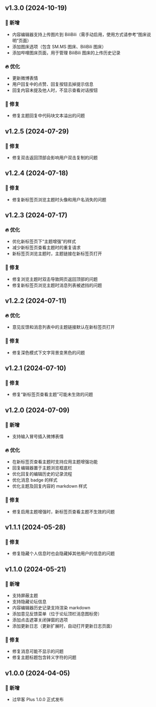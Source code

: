 ## v1.3.0 (2024-10-19)

### 🚀 新增

- 内容编辑器支持上传图片到 BiliBili（需手动启用，使用方式请参考“图床说明”页面）
- 添加图床选项（包含 SM.MS 图床、BiliBili 图床）
- 添加哔哩图床页面，用于管理 BiliBili 图床的上传历史记录

### 🔥 优化

- 更新微博表情
- 用户回复中的点赞、回复按钮去掉提示信息
- 回复内容未提及他人时，不显示查看对话按钮

### 🐞 修复

- 修复主题回复中代码块文本溢出的问题

## v1.2.5 (2024-07-29)

### 🐞 修复

- 修复双击返回顶部会影响用户双击复制的问题

## v1.2.4 (2024-07-18)

### 🐞 修复

- 修复新标签页浏览主题时头像和用户名消失的问题

## v1.2.3 (2024-07-17)

### 🔥 优化

- 优化新标签页下“主题增强”的样式
- 减少新标签页查看主题时的重复请求
- 新标签页浏览主题时，主题链接在新标签页打开

### 🐞 修复

- 修复浏览主题时双击导致网页返回顶部的问题
- 修复新标签页浏览主题时消息列表被遮挡的问题

## v1.2.2 (2024-07-11)

### 🔥 优化

- 意见反馈和消息列表中的主题链接默认在新标签页打开

### 🐞 修复

- 修复深色模式下文字背景变黑色的问题

## v1.2.1 (2024-07-10)

### 🐞 修复

- 修复“新标签页查看主题”可能未生效的问题

## v1.2.0 (2024-07-09)

### 🚀 新增

- 支持输入冒号插入微博表情

### 🔥 优化

- 在新标签页查看主题时支持应用主题增强功能
- 回复编辑器置于主题浏览框底栏
- 优化回复的编辑历史的记录流程
- 优化消息 badge 的样式
- 优化主题及回复内容的 markdown 样式

### 🐞 修复

- 修复启用主题增强时，新标签页查看主题不生效的问题

## v1.1.1 (2024-05-28)

### 🐞 修复

- 修复隐藏个人信息时也会隐藏掉其他用户的信息的问题

## v1.1.0 (2024-05-21)

### 🚀 新增

- 支持屏蔽主题
- 支持隐藏论坛信息
- 内容编辑器历史记录支持渲染 markdown
- 添加意见反馈菜单（位于论坛顶栏消息图标旁）
- 添加点击遮罩关闭弹窗的选项
- 添加更新日志（更新扩展时，自动打开更新日志页面）

### 🐞 修复

- 修复消息可能不显示的问题
- 修复主题标题包含转义字符的问题

## v1.0.0 (2024-04-05)

### 🚀 新增

- 过早客 Plus 1.0.0 正式发布
